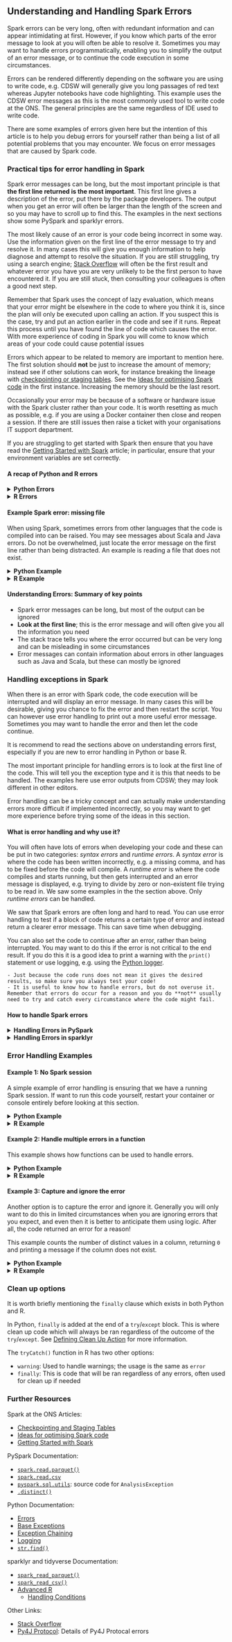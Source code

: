 ## Understanding and Handling Spark Errors

Spark errors can be very long, often with redundant information and can appear intimidating at first. However, if you know which parts of the error message to look at you will often be able to resolve it. Sometimes you may want to handle errors programmatically, enabling you to simplify the output of an error message, or to continue the code execution in some circumstances.

Errors can be rendered differently depending on the software you are using to write code, e.g. CDSW will generally give you long passages of red text whereas Jupyter notebooks have code highlighting. This example uses the CDSW error messages as this is the most commonly used tool to write code at the ONS. The general principles are the same regardless of IDE used to write code.

There are some examples of errors given here but the intention of this article is to help you debug errors for yourself rather than being a list of all potential problems that you may encounter. We focus on error messages that are caused by Spark code.

### Practical tips for error handling in Spark

Spark error messages can be long, but the most important principle is that **the first line returned is the most important**. This first line gives a description of the error, put there by the package developers. The output when you get an error will often be larger than the length of the screen and so you may have to scroll up to find this. The examples in the next sections show some PySpark and sparklyr errors.

The most likely cause of an error is your code being incorrect in some way. Use the information given on the first line of the error message to try and resolve it. In many cases this will give you enough information to help diagnose and attempt to resolve the situation. If you are still struggling, try using a search engine; [Stack Overflow](https://stackoverflow.com/) will often be the first result and whatever error you have you are very unlikely to be the first person to have encountered it. If you are still stuck, then consulting your colleagues is often a good next step.

Remember that Spark uses the concept of lazy evaluation, which means that your error might be elsewhere in the code to where you think it is, since the plan will only be executed upon calling an action. If you suspect this is the case, try and put an action earlier in the code and see if it runs. Repeat this process until you have found the line of code which causes the error. With more experience of coding in Spark you will come to know which areas of your code could cause potential issues

Errors which appear to be related to memory are important to mention here. The first solution should **not** be just to increase the amount of memory; instead see if other solutions can work, for instance breaking the lineage with [checkpointing or staging tables](../raw-notebooks/checkpoint-staging/checkpoint-staging). See the [Ideas for optimising Spark code](../spark-concepts/optimisation-tips) in the first instance. Increasing the memory should be the last resort.

Occasionally your error may be because of a software or hardware issue with the Spark cluster rather than your code. It is worth resetting as much as possible, e.g. if you are using a Docker container then close and reopen a session. If there are still issues then raise a ticket with your organisations IT support department.

If you are struggling to get started with Spark then ensure that you have read the [Getting Started with Spark](../spark-overview/spark-start) article; in particular, ensure that your environment variables are set correctly.

#### A recap of Python and R errors

<details>
<summary><b>Python Errors</b></summary>

PySpark errors are just a variation of Python errors and are structured the same way, so it is worth looking at the documentation for [errors](https://docs.python.org/3/tutorial/errors.html) and the [base exceptions](https://docs.python.org/3/library/exceptions.html#bltin-exceptions).

Some PySpark errors are fundamentally Python coding issues, not PySpark. An example is where you try and use a variable that you have not defined, for instance, when creating a new DataFrame without a valid Spark session:

````{tabs}
```{code-tab} py
from pyspark.sql import SparkSession, functions as F

data = [["Cat", 10], ["Dog", 5]]
columns = ["animal", "count"]

animal_df = spark.createDataFrame(data, columns)
```
````

````{tabs}
```{code-tab} plaintext Python Output
NameError: name 'spark' is not defined
NameError                                 Traceback (most recent call last)
in engine
----> 1 animal_df = spark.createDataFrame(data, columns)

NameError: name 'spark' is not defined
```
````

The error message on the first line here is clear: `name 'spark' is not defined`, which is enough information to resolve the problem: we need to start a Spark session.

This error has two parts, the error message and the stack trace. The stack trace tells us the specific line where the error occurred, but this can be long when using nested functions and packages. Generally you will only want to look at the stack trace if you cannot understand the error from the error message or want to locate the line of code which needs changing.

</details>


<details>
<summary><b>R Errors</b></summary>

sparklyr errors are just a variation of base R errors and are structured the same way. Some sparklyr errors are fundamentally R coding issues, not sparklyr. An example is where you try and use a variable that you have not defined, for instance, when creating a new sparklyr DataFrame without first setting `sc` to be the Spark session:

````{tabs}
```{code-tab} r R
library(sparklyr)
library(dplyr)

# Create a base R DataFrame
animal_df <- data.frame(
        animal = c("Cat", "Dog"),
        count = c(10, 5),
        stringsAsFactors = FALSE)

# Copy base R DataFrame to the Spark cluster
animal_sdf <- sparklyr::sdf_copy_to(sc, animal_df)
```
````

````{tabs}
```{code-tab} r R Output
Error in sdf_copy_to(sc, animal_df) : object 'sc' not found
```
````

The error message here is easy to understand: `sc`, the Spark connection object, has not been defined. To resolve this, we just have to start a Spark session. Not all base R errors are as easy to debug as this, but they will generally be much shorter than Spark specific errors.

</details>

#### Example Spark error: missing file

When using Spark, sometimes errors from other languages that the code is compiled into can be raised. You may see messages about Scala and Java errors. Do not be overwhelmed, just locate the error message on the first line rather than being distracted. An example is reading a file that does not exist.

<details>
<summary><b>Python Example</b></summary>

For more details on why Python error messages can be so long, especially with Spark, you may want to read the documentation on [Exception Chaining](https://docs.python.org/3/tutorial/errors.html#exception-chaining).

Try using [`spark.read.parquet()`](https://spark.apache.org/docs/latest/api/python/reference/api/pyspark.sql.DataFrameReader.parquet.html) with an incorrect file path:

````{tabs}
```{code-tab} py
spark = (SparkSession.builder.master("local[2]")
         .appName("errors")
         .getOrCreate())

file_path = "this/is_not/a/file_path.parquet"

no_df = spark.read.parquet(file_path)
```
````

````{tabs}
```{code-tab} plaintext Truncated Python Output
AnalysisException: 'Path does not exist: hdfs://.../this/is_not/a/file_path.parquet;'
Py4JJavaError                             Traceback (most recent call last)
...
```
````

The full error message is not given here as it is very long and some of it is platform specific, so try running this code in your own Spark session. You will see a long error message that has raised both a [`Py4JJavaError`](https://www.py4j.org/py4j_java_protocol.html) and an [`AnalysisException`](https://spark.apache.org/docs/latest/api/python/_modules/pyspark/sql/utils.html). The `Py4JJavaError` is caused by Spark and has become an `AnalysisException` in Python.

We can ignore everything else apart from the first line as this contains enough information to resolve the error:

`AnalysisException: 'Path does not exist: hdfs://.../this/is_not/a/file_path.parquet;'`

The code will work if the `file_path` is correct; this can be confirmed with `.show()`:

````{tabs}
```{code-tab} py
import yaml
with open("ons-spark/config.yaml") as f:
    config = yaml.safe_load(f)
    
file_path = config["rescue_path"]

rescue = spark.read.parquet(file_path)
rescue.select("incident_number", "animal_group").show(3)
```
````

````{tabs}
```{code-tab} plaintext Python Output
+---------------+------------+
|incident_number|animal_group|
+---------------+------------+
|       80771131|         Cat|
|      141817141|       Horse|
|143166-22102016|        Bird|
+---------------+------------+
only showing top 3 rows
```
````

</details>

<details>
<summary><b>R Example</b></summary>

Try using [`spark_read_parquet()`](https://spark.rstudio.com/packages/sparklyr/latest/reference/spark_read_parquet.html) with an incorrect file path:

````{tabs}
```{code-tab} r R
sc <- sparklyr::spark_connect(
    master = "local[2]",
    app_name = "errors",
    config = sparklyr::spark_config())

file_path <- "this/is_not/a/file_path.parquet"
no_df <- sparklyr::spark_read_parquet(sc, path=file_path)
```
````

````{tabs}
```{code-tab} plaintext Truncated R Output
Error: org.apache.spark.sql.AnalysisException: Path does not exist: hdfs://.../this/is_not/a/file_path.parquet;
...
```
````

The full error message is not given here as it is very long and some of it is platform specific, so try running this code in your own Spark session. Although both `java` and `scala` are mentioned in the error, ignore this and look at the first line as this contains enough information to resolve the error:

`Error: org.apache.spark.sql.AnalysisException: Path does not exist: hdfs://.../this/is_not/a/file_path.parquet;`

The code will work if the `file_path` is correct; this can be confirmed with `glimpse()`:

````{tabs}
```{code-tab} r R
rescue <- sparklyr::spark_read_parquet(sc, path=config$rescue_path)

rescue %>%
    sparklyr::select(incident_number, animal_group) %>%
    pillar::glimpse()
```
````

````{tabs}
```{code-tab} r R Output
Rows: ??
Columns: 2
Database: spark_connection
$ incident_number <chr> "80771131", "141817141", "143166-22102016", "43051141"…
$ animal_group    <chr> "Cat", "Horse", "Bird", "Cat", "Dog", "Deer", "Deer", …
```
````

</details>

#### Understanding Errors: Summary of key points

- Spark error messages can be long, but most of the output can be ignored
- **Look at the first line**; this is the error message and will often give you all the information you need
- The stack trace tells you where the error occurred but can be very long and can be misleading in some circumstances
- Error messages can contain information about errors in other languages such as Java and Scala, but these can mostly be ignored

### Handling exceptions in Spark

When there is an error with Spark code, the code execution will be interrupted and will display an error message. In many cases this will be desirable, giving you chance to fix the error and then restart the script. You can however use error handling to print out a more useful error message. Sometimes you may want to handle the error and then let the code continue.

It is recommend to read the sections above on understanding errors first, especially if you are new to error handling in Python or base R.

The most important principle for handling errors is to look at the first line of the code. This will tell you the exception type and it is this that needs to be handled. The examples here use error outputs from CDSW; they may look different in other editors.

Error handling can be a tricky concept and can actually make understanding errors more difficult if implemented incorrectly, so you may want to get more experience before trying some of the ideas in this section.

#### What is error handling and why use it?

You will often have lots of errors when developing your code and these can be put in two categories: *syntax errors* and *runtime errors*. A *syntax error* is where the code has been written incorrectly, e.g. a missing comma, and has to be fixed before the code will compile. A *runtime error* is where the code compiles and starts running, but then gets interrupted and an error message is displayed, e.g. trying to divide by zero or non-existent file trying to be read in. We saw some examples in the the section above. Only *runtime errors* can be handled.

We saw that Spark errors are often long and hard to read. You can use error handling to test if a block of code returns a certain type of error and instead return a clearer error message. This can save time when debugging.

You can also set the code to continue after an error, rather than being interrupted. You may want to do this if the error is not critical to the end result. If you do this it is a good idea to print a warning with the `print()` statement or use logging, e.g. using the [Python logger](https://docs.python.org/3/library/logging.html).

```{warning}
- Just because the code runs does not mean it gives the desired results, so make sure you always test your code!
- It is useful to know how to handle errors, but do not overuse it. Remember that errors do occur for a reason and you do **not** usually need to try and catch every circumstance where the code might fail.
```

#### How to handle Spark errors

<details>
<summary><b>Handling Errors in PySpark</b></summary>

PySpark errors can be handled in the usual Python way, with a `try`/`except` block. Python contains some base exceptions that do not need to be imported, e.g. `NameError` and `ZeroDivisionError`. Package authors sometimes create custom exceptions which need to be imported to be handled; for PySpark errors you will likely need to import `AnalysisException` from `pyspark.sql.utils` and potentially `Py4JJavaError` from `py4j.protocol`:

````{tabs}
```{code-tab} py
from py4j.protocol import Py4JJavaError
from pyspark.sql.utils import AnalysisException
```
````

</details>

<details>
<summary><b>Handling Errors in sparklyr</b></summary>
    
Unlike Python (and many other languages), R uses a function for error handling, `tryCatch()`. sparklyr errors are still R errors, and so can be handled with `tryCatch()`. Error handling functionality is contained in base R, so there is no need to reference other packages. [Advanced R](https://adv-r.hadley.nz/) has more details on [`tryCatch()`](https://adv-r.hadley.nz/conditions.html#handling-conditions)

Although error handling in this way is unconventional if you are used to other languages, one advantage is that you will often use functions when coding anyway and it becomes natural to assign `tryCatch()` to a custom function.

</details>

### Error Handling Examples

#### Example 1: No Spark session

A simple example of error handling is ensuring that we have a running Spark session. If want to run this code yourself, restart your container or console entirely before looking at this section.

<details>
<summary><b>Python Example</b></summary>
    
Recall the `NameError` from earlier:

````{tabs}
```{code-tab} py
from pyspark.sql import SparkSession, functions as F

data = [["Cat", 10], ["Dog", 5]]
columns = ["animal", "count"]

animal_df = spark.createDataFrame(data, columns)
```
````

````{tabs}
```{code-tab} plaintext Python Output
NameError: name 'spark' is not defined
NameError                                 Traceback (most recent call last)
in engine
----> 1 animal_df = spark.createDataFrame(data, columns)

NameError: name 'spark' is not defined
```
````

We can handle this exception and give a more useful error message.

In Python you can test for specific error types and the content of the error message. This ensures that we capture only the error which we want and others can be raised as usual.

In this example, first test for `NameError` and then check that the error message is `"name 'spark' is not defined"`.

The syntax here is worth explaining:
- The code within the `try:` block has active error handing. Code outside this will not have any errors handled.
- If a `NameError` is raised, it will be handled. Other errors will be raised as usual.
- `e` is the error message object; to test the content of the message convert it to a string with `str(e)`
- Within the `except:` block `str(e)` is tested and if it is `"name 'spark' is not defined"`, a `NameError` is raised but with a custom error message that is more useful than the default
- Raising the error `from None` prevents [exception chaining](https://docs.python.org/3/tutorial/errors.html#exception-chaining) and reduces the amount of output
- If the error message is not `"name 'spark' is not defined"` then the exception is raised as usual

````{tabs}
```{code-tab} py
try:
    animal_df = spark.createDataFrame(data, columns)
    animal_df.show()
except NameError as e:
    if str(e) == "name 'spark' is not defined":
        raise NameError("No running Spark session. Start one before creating a DataFrame") from None
    else:
        raise
```
````

````{tabs}
```{code-tab} plaintext Python Output
NameError: No running Spark session. Start one before creating a DataFrame
NameError                Traceback (most recent call last)
in engine
      4 except NameError as e:
      5     if str(e) == "name 'spark' is not defined":
----> 6         raise NameError("No running Spark session. Start one before creating a DataFrame") from None
      7     else:
      8         raise

NameError: No running Spark session. Start one before creating a DataFrame
```
````

This error message is more useful than the previous one as we know exactly what to do to get the code to run correctly: start a Spark session and run the code again:


````{tabs}
```{code-tab} py
spark = (SparkSession.builder.master("local[2]")
         .appName("errors")
         .getOrCreate())

try:
    animal_df = spark.createDataFrame(data, columns)
    animal_df.show()
except NameError as e:
    if str(e) == "name 'spark' is not defined":
        raise NameError("No running Spark session. Start one before creating a DataFrame") from None
    else:
        raise
```
````

````{tabs}
```{code-tab} plaintext Python Output
+------+-----+
|animal|count|
+------+-----+
|   Cat|   10|
|   Dog|    5|
+------+-----+
```
````

As there are no errors in the `try` block the `except` block is ignored here and the desired result is displayed.

</details>
    
<details>
<summary><b>R Example</b></summary>
    
Recall the `object 'sc' not found` error from earlier:

````{tabs}
```{code-tab} r R
library(sparklyr)
library(dplyr)

# Create a base R DataFrame
animal_df <- data.frame(
        animal = c("Cat", "Dog"),
        count = c(10, 5),
        stringsAsFactors = FALSE)

# Copy base R DataFrame to the Spark cluster
animal_sdf <- sdf_copy_to(sc, animal_df)
```
````

````{tabs}
```{code-tab} r R Output
Error in sdf_copy_to(sc, animal_df) : object 'sc' not found
```
````

We can handle this exception and give a more useful error message.

In R you can test for the content of the error message. This ensures that we capture only the specific error which we want and others can be raised as usual. In this example, see if the error message contains `object 'sc' not found`.

The syntax here is worth explaining:
- The expression to test and the error handling code are both contained within the `tryCatch()` statement; code outside this will not have any errors handled.
- Code assigned to `expr` will be attempted to run
- If there is no error, the rest of the code continues as usual
- If an error is raised, the `error` function is called, with the error message `e` as an input
- `grepl()` is used to test if `"AnalysisException: Path does not exist"` is within `e`; if it is, then an error is raised with a custom error message that is more useful than the default
- If the message is anything else, `stop(e)` will be called, which raises an error with `e` as the message

````{tabs}
```{code-tab} r R
tryCatch(
    expr = {
        # Copy base R DataFrame to the Spark cluster
        animal_sdf <- sparklyr::sdf_copy_to(sc, animal_df)
        # Preview data
        pillar::glimpse(animal_sdf)
    },
    error = function(e){
        # Test to see if the error message contains `object 'sc' not found`
        if(grepl("object 'sc' not found", e, fixed=TRUE)){
            # Raise error with custom message if true
            stop("No running Spark session. Start one before creating a sparklyr DataFrame")            
        }else{
            # Raise error without modification
            stop(e)
        }
    })
```
````

````{tabs}
```{code-tab} r R Output
Error in value[[3L]](cond) : 
  No running Spark session. Start one before creating a sparklyr DataFrame
```
````

This error message is more useful than the previous one as we know exactly what to do to get the code to run correctly: start a Spark session and run the code again:

````{tabs}
```{code-tab} r R

# Start Spark session
sc <- sparklyr::spark_connect(
  master = "local[2]",
  app_name = "errors",
  config = sparklyr::spark_config())

tryCatch(
    expr = {
        # Copy base R DataFrame to the Spark cluster
        animal_sdf <- sparklyr::sdf_copy_to(sc, animal_df)
        # Preview data
        pillar::glimpse(animal_sdf)
    },
    error = function(e){
        # Test to see if the error message contains `object 'sc' not found`
        if(grepl("object 'sc' not found", e, fixed=TRUE)){
            # Raise error with custom message if true
            stop("No running Spark session. Start one before creating a sparklyr DataFrame")            
        }else{
            # Raise error without modification
            stop(e)
        }
    })
```
````

````{tabs}
```{code-tab} r R Output
Rows: ??
Columns: 2
Database: spark_connection
$ animal <chr> "Cat", "Dog"
$ count  <dbl> 10, 5
```
````

As there are no errors in `expr` the `error` statement is ignored here and the desired result is displayed.


</details>

#### Example 2: Handle multiple errors in a function

This example shows how functions can be used to handle errors.

<details>
<summary><b>Python Example</b></summary>

We have started to see how useful `try`/`except` blocks can be, but it adds extra lines of code which interrupt the flow for the reader. As such it is a good idea to wrap error handling in functions. You should document why you are choosing to handle the error and the docstring of a function is a natural place to do this.

As an example, define a wrapper function for [`spark.read.csv`](https://spark.apache.org/docs/latest/api/python/reference/api/pyspark.sql.DataFrameReader.csv.html) which reads a CSV file from HDFS. This can handle two types of errors:
- If the Spark context has been stopped, it will return a custom error message that is much shorter and descriptive
- If the path does not exist the same error message will be returned but raised `from None` to shorten the stack trace

Only the first error which is hit at runtime will be returned. Logically this makes sense: the code could logically have multiple problems but the execution will halt at the first, meaning the rest can go undetected until the first is fixed.

This function uses some Python string methods to test for error message equality: [`str.find()`](https://docs.python.org/3/library/stdtypes.html#str.find) and slicing strings with `[:]`.

````{tabs}
```{code-tab} python
from py4j.protocol import Py4JJavaError
from pyspark.sql.utils import AnalysisException

def read_csv_handle_exceptions(file_path):
    """
    Read a CSV from HDFS and return a Spark DF
    
    Custom exceptions will be raised for trying to read the CSV from a stopped
        Spark context and if the path does not exist.
    
    Args:
        file_path (string): path of CSV on HDFS
        
    Returns:
        spark DataFrame
    """
    try:
        return spark.read.csv(file_path, header=True, inferSchema=True)
    except Py4JJavaError as e:
        # Uses str(e).find() to search for specific text within the error
        if str(e).find("java.lang.IllegalStateException: Cannot call methods on a stopped SparkContext") > -1:
            # Use ... from None to ignore the stack trace in the output
            raise Exception("Spark session has been stopped. Please start a new Spark session.") from None
        else:
            # Raise an exception if the error message is anything else
            raise
    except AnalysisException as e:
        # See if the first 21 characters are the error we want to capture
        if str(e)[:21] == "'Path does not exist:":
            raise Exception(e) from None
        else:
            raise
```
````

Stop the Spark session and try to read in a CSV:

````{tabs}
```{code-tab} python
spark.stop()
no_df = read_csv_handle_exceptions("this/is_not/a/file_path.csv")
```
````

````{tabs}
```{code-tab} plaintext Python Output
Exception: 'Path does not exist: hdfs://.../this/is_not/a/file_path.csv;'
Exception                                 Traceback (most recent call last)
in engine
----> 1 df = read_csv_handle_exceptions("this/is_not/a/file_path.csv")

<ipython-input-1-394f508cffc3> in read_csv_handle_exceptions(file_path)
     13         # See if the first 21 characters are the error we want to capture
     14         if str(e)[:21] == "'Path does not exist:":
---> 15             raise Exception(e) from None
     16         else:
     17             raise

Exception: 'Path does not exist: hdfs://.../this/is_not/a/file_path.csv;'
```
````

Fix the path; this will give the other error:

````{tabs}
```{code-tab} python
import yaml
with open("ons-spark/config.yaml") as f:
    config = yaml.safe_load(f)
    
rescue_path_csv = config["rescue_path_csv"]
rescue = read_csv_handle_exceptions(rescue_path_csv)
```
````

````{tabs}
```{code-tab} plaintext Python Output
Exception: Spark session has been stopped. Please start a new Spark session.
Exception                                 Traceback (most recent call last)
in engine
----> 1 rescue = read_csv_handle_exceptions(rescue_path_csv)

<ipython-input-1-de3ee93967c9> in read_csv_handle_exceptions(file_path)
     17         if str(e).find("java.lang.IllegalStateException: Cannot call methods on a stopped SparkContext") > -1:
     18             # Use ... from None to ignore the stack trace in the output
---> 19             raise Exception("Spark session has been stopped. Please start a new Spark session.") from None
     20         else:
     21             # Raise an exception if the error message is anything else

Exception: Spark session has been stopped. Please start a new Spark session.
```
````

Correct both errors by starting a Spark session and reading the correct path:

````{tabs}
```{code-tab} python
spark = (SparkSession.builder.master("local[2]")
         .appName("errors")
         .getOrCreate())

rescue = read_csv_handle_exceptions(rescue_path_csv)
rescue.select("IncidentNumber", "AnimalGroupParent").show(3)
```
````

````{tabs}
```{code-tab} plaintext Python Output
+--------------+-----------------+
|IncidentNumber|AnimalGroupParent|
+--------------+-----------------+
|        139091|              Dog|
|        275091|              Fox|
|       2075091|              Dog|
+--------------+-----------------+
only showing top 3 rows

```
````
A better way of writing this function would be to add `spark` as a parameter to the function:

`def read_csv_handle_exceptions(spark, file_path):`

Writing the code in this way prompts for a Spark session and so should lead to fewer user errors when writing the code.

</details>

<details>
<summary><b>R Example</b></summary>

We have started to see how useful the `tryCatch()` function is, but it adds extra lines of code which interrupt the flow for the reader. It is easy to assign a `tryCatch()` function to a custom function and this will make your code neater. You should document why you are choosing to handle the error in your code.

As an example, define a wrapper function for [`spark_read_csv()`](https://spark.rstudio.com/packages/sparklyr/latest/reference/spark_read_csv.html) which reads a CSV file from HDFS. This can handle two types of errors:
- If the Spark context has been stopped, it will return a custom error message that is much shorter and descriptive
- If the path does not exist the default error message will be returned

Only the first error which is hit at runtime will be returned. Logically
this makes sense: the code could logically have multiple problems but
the execution will halt at the first, meaning the rest can go undetected
until the first is fixed.

This function uses `grepl()` to test if the error message contains a
specific string:

````{tabs}
```{code-tab} r R
read_csv_handle_exceptions <- function(file_path){
    tryCatch(
        expr = {
            # Read a CSV file from HDFS
            sdf <- sparklyr::spark_read_csv(sc,
                                            file_path,
                                            header=TRUE,
                                            infer_schema=TRUE)
            return(sdf)
        },
        error = function(e){
            # See if the error is invalid connection and return custom error message if true
            if(grepl("invalid connection", e, fixed=TRUE)){
                stop("No running Spark session. Start one before creating a sparklyr DataFrame")
            # See if the file path is valid; if not, return custom error message
            }else if(grepl("AnalysisException: Path does not exist", e, fixed=TRUE)){
                stop(paste("File path:",
                           file_path,
                           "does not exist. Please supply a valid file path.",
                           sep=" "))
            # If the error message is neither of these, return the original error
            }else{stop(e)}
        })
}
```
````

Stop the Spark session and try to read in a CSV:

````{tabs}
```{code-tab} r R
sparklyr::spark_disconnect(sc)
file_path <- "this/is_not/a/file_path.csv"
no_sdf <- read_csv_handle_exceptions(file_path)

```
````

````{tabs}
```{code-tab} plaintext R Output
Error in value[[3L]](cond) : 
  No running Spark session. Start one before creating a sparklyr DataFrame
```
````

Start a Spark session and try the function again; this will give the
other error:

````{tabs}
```{code-tab} r R
sc <- sparklyr::spark_connect(
  master = "local[2]",
  app_name = "errors",
  config = sparklyr::spark_config())
        
no_sdf <- read_csv_handle_exceptions(file_path)
```
````

````{tabs}
```{code-tab} plaintext R Output
Error in value[[3L]](cond) : 
  File path: this/is_not/a/file_path.csv does not exist. Please supply a valid file path
```
````

Run without errors by supplying a correct path:

````{tabs}
```{code-tab} r R
config <- yaml::yaml.load_file("ons-spark/config.yaml")

rescue <- read_csv_handle_exceptions(config$rescue_path_csv)
rescue %>%
    sparklyr::select(IncidentNumber, AnimalGroupParent) %>%
    pillar::glimpse()
```
````

````{tabs}
```{code-tab} plaintext R Output
Rows: ??
Columns: 2
Database: spark_connection
$ IncidentNumber    <chr> "139091", "275091", "2075091", "2872091", "3553091",…
$ AnimalGroupParent <chr> "Dog", "Fox", "Dog", "Horse", "Rabbit", "Unknown - H…
```
````

A better way of writing this function would be to add `sc` as a
parameter to the function:

`read_csv_handle_exceptions <- function(sc, file_path)`

Writing the code in this way prompts for a Spark session and so should
lead to fewer user errors when writing the code.

</details>

#### Example 3: Capture and ignore the error

Another option is to capture the error and ignore it. Generally you will only want to do this in limited circumstances when you are ignoring errors that you expect, and even then it is better to anticipate them using logic. After all, the code returned an error for a reason!

This example counts the number of distinct values in a column, returning `0` and printing a message if the column does not exist.


<details>
<summary><b>Python Example</b></summary>

Define a Python function in the usual way:

````{tabs}
```{code-tab} python
def distinct_count(df, input_column):
    """
    Returns the number of unique values of a specified column in a Spark DF.
    
    Will return an error if input_column is not in df
    
    Args:
        df (spark DataFrame): input DataFrame
        input_column (string): name of a column in df for which the distinct count is required
        
    Returns:
        int: Count of unique values in input_column
    """
    try:
        return df.select(input_column).distinct().count()
    except AnalysisException as e:
        # Derive an expected error
        expected_error_str = f"cannot resolve '`{input_column}`' given input columns"
        # Test if the error contains the expected_error_str
        if str(e).find(expected_error_str) > -1:
            # Print a message and continue
            print(f"Column `{input_column}` does not exist. Returning `0`")
            return 0
        else:
            # Raise an error otherwise
            raise
```
````
Try one column which exists and one which does not:

````{tabs}
```{code-tab} python
rescue_path = config["rescue_path"]
rescue = spark.read.parquet(rescue_path)

distinct_count(rescue, "incident_number")
```
````

````{tabs}
```{code-tab} plaintext Python Output
5898
```
````

````{tabs}
```{code-tab} python
distinct_count(rescue, "column_that_does_not_exist")
```
````

````{tabs}
```{code-tab} plaintext Python Output
Column `column_that_does_not_exist` does not exist. Returning `0`
0
```
````

A better way would be to avoid the error in the first place by checking if the column exists before the [`.distinct()`](https://spark.apache.org/docs/latest/api/python/reference/api/pyspark.sql.DataFrame.distinct.html):

````{tabs}
```{code-tab} python
def distinct_count(df, input_column):
    # Test if column exists
    if input_column in df.columns:
        return df.select(input_column).distinct().count()
    # Return 0 and print message if it does not exist
    else:
        print(f"Column `{input_column}` does not exist. Returning `0`")
        return 0
        
distinct_count(rescue, "column_that_does_not_exist")
```
````

````{tabs}
```{code-tab} plaintext Python Output
Column `column_that_does_not_exist` does not exist. Returning `0`
0
```
````
</details>


<details>
<summary><b>R Example</b></summary>

Define an R function in the usual way:

````{tabs}
```{code-tab} r R
distinct_count <- function(sdf, input_column){
    tryCatch(
        expr = {
            # Get the distinct count of input_column
            return(
                sdf %>%
                    sparklyr::select(all_of(input_column)) %>%
                    sparklyr::distinct() %>%
                    sparklyr::sdf_nrow()
            )},
        error = function(e){
            # If the column does not exist, return 0 and print out a message
            #    rather than raise an exception
            if(grepl("Can't subset columns that don't exist", e, fixed=TRUE)){
                print(paste("Column",
                            input_column,
                            "does not exist. Returning `0`",
                           sep = " "))
                return(0)
            # If the error is anything else, return the original error message
            }else{stop(e)}            
        }
    )
}
```
````

Try one column which exists and one which does not:

````{tabs}
```{code-tab} r R
incident_count <- distinct_count(sdf, "IncidentNumber")
incident_count
```
````

````{tabs}
```{code-tab} plaintext R Output
[1] 5898
```
````

````{tabs}
```{code-tab} r R
zero_count <- distinct_count(rescue, "column_that_does_not_exist")
zero_count  
```
````

````{tabs}
```{code-tab} plaintext R Output
[1] "Column column_that_does_not_exist does not exist. Returning `0`"
[1] 0
```
````

A better way would be to avoid the error in the first place by checking if the column exists:

````{tabs}
```{code-tab} r R
distinct_count <- function(sdf, input_column){
    col_names <- sdf %>% colnames()
    # See if the column exists
    if(input_column %in% col_names){
        return(
                # Get the distinct count of input_column
                sdf %>%
                    sparklyr::select(all_of(input_column)) %>%
                    sparklyr::distinct() %>%
                    sparklyr::sdf_nrow()
            )
    }else{
        # If the column does not exist, return 0 and print out a message
        print(paste("Column",
                    input_column,
                    "does not exist. Returning `0`",
                    sep = " "))
        return(0)
    }
}

zero_count <- distinct_count(sdf, "column_that_does_not_exist")
zero_count
```
````

````{tabs}
```{code-tab} plaintext R Output
[1] "Column column_that_does_not_exist does not exist. Returning `0`"
[1] 0
```
````

</details>

### Clean up options

It is worth briefly mentioning the `finally` clause which exists in both Python and R.

In Python, `finally` is added at the end of a `try`/`except` block. This is where clean up code which will always be ran regardless of the outcome of the `try`/`except`. See [Defining Clean Up Action](https://docs.python.org/3/tutorial/errors.html#defining-clean-up-actions) for more information.

The `tryCatch()` function in R has two other options:
- `warning`: Used to handle warnings; the usage is the same as `error`
- `finally`: This is code that will be ran regardless of any errors, often used for clean up if needed

### Further Resources

Spark at the ONS Articles:
- [Checkpointing and Staging Tables](../raw-notebooks/checkpoint-staging/checkpoint-staging)
- [Ideas for optimising Spark code](../spark-concepts/optimisation-tips)
- [Getting Started with Spark](../spark-overview/spark-start)

PySpark Documentation:
- [`spark.read.parquet()`](https://spark.apache.org/docs/latest/api/python/reference/api/pyspark.sql.DataFrameReader.parquet.html)
- [`spark.read.csv`](https://spark.apache.org/docs/latest/api/python/reference/api/pyspark.sql.DataFrameReader.csv.html)
- [`pyspark.sql.utils`](https://spark.apache.org/docs/latest/api/python/_modules/pyspark/sql/utils.html): source code for `AnalysisException`
- [`.distinct()`](https://spark.apache.org/docs/latest/api/python/reference/api/pyspark.sql.DataFrame.distinct.html)

Python Documentation:
- [Errors](https://docs.python.org/3/tutorial/errors.html)
- [Base Exceptions](https://docs.python.org/3/library/exceptions.html#bltin-exceptions)
- [Exception Chaining](https://docs.python.org/3/tutorial/errors.html#exception-chaining)
- [Logging](https://docs.python.org/3/library/logging.html)
- [`str.find()`](https://docs.python.org/3/library/stdtypes.html#str.find)

sparklyr and tidyverse Documentation:
- [`spark_read_parquet()`](https://spark.rstudio.com/packages/sparklyr/latest/reference/spark_read_parquet.html)
- [`spark_read_csv()`](https://spark.rstudio.com/packages/sparklyr/latest/reference/spark_read_csv.html)
- [Advanced R](https://adv-r.hadley.nz/)
    - [Handling Conditions](https://adv-r.hadley.nz/conditions.html#handling-conditions)

Other Links:
- [Stack Overflow](https://stackoverflow.com/)
- [Py4J Protocol](https://www.py4j.org/py4j_java_protocol.html): Details of Py4J Protocal errors
